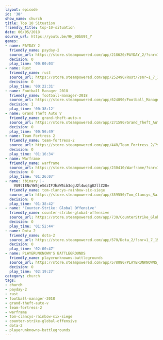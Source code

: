```yaml
---
layout: episode
id: '38'
show_name: church
title: Top 10 Situation
friendly_title: top-10-situation
date: 06/05/2018
source_url: https://youtu.be/9H_9DbU9t_Y
games:
- name: PAYDAY 2
  friendly_name: payday-2
  source_url: https://store.steampowered.com/app/218620/PAYDAY_2/?snr=1_7_7_151_150_1
  decision: O
  play_time: '00:00:03'
- name: Rust
  friendly_name: rust
  source_url: https://store.steampowered.com/app/252490/Rust/?snr=1_7_15__13
  decision: O
  play_time: '00:22:31'
- name: Football Manager 2018
  friendly_name: football-manager-2018
  source_url: https://store.steampowered.com/app/624090/Football_Manager_2018/?snr=1_7_15__13
  decision: I
  play_time: '00:38:12'
- name: Grand Theft Auto V
  friendly_name: grand-theft-auto-v
  source_url: https://store.steampowered.com/app/271590/Grand_Theft_Auto_V/?snr=1_7_15__13
  decision: O
  play_time: '00:56:49'
- name: Team Fortress 2
  friendly_name: team-fortress-2
  source_url: https://store.steampowered.com/app/440/Team_Fortress_2/?snr=1_7_15__13
  decision: O
  play_time: '01:16:34'
- name: Warframe
  friendly_name: warframe
  source_url: https://store.steampowered.com/app/230410/Warframe/?snr=1_7_15__13
  decision: O
  play_time: '01:26:07'
- name: !binary |-
    VG9tIENsYW5jeSdzIFJhaW5ib3cgU2l4wq4gU2llZ2U=
  friendly_name: tom-clancys-rainbow-six-siege
  source_url: https://store.steampowered.com/app/359550/Tom_Clancys_Rainbow_Six_Siege/?snr=1_7_15__13
  decision: O
  play_time: '01:38:42'
- name: 'Counter-Strike: Global Offensive'
  friendly_name: counter-strike-global-offensive
  source_url: https://store.steampowered.com/app/730/CounterStrike_Global_Offensive/?snr=1_7_15__13
  decision: O
  play_time: '01:52:44'
- name: Dota 2
  friendly_name: dota-2
  source_url: https://store.steampowered.com/app/570/Dota_2/?snr=1_7_15__13
  decision: O
  play_time: '02:00:47'
- name: PLAYERUNKNOWN'S BATTLEGROUNDS
  friendly_name: playerunknowns-battlegrounds
  source_url: https://store.steampowered.com/app/578080/PLAYERUNKNOWNS_BATTLEGROUNDS/?snr=1_7_15__13
  decision: O
  play_time: '02:19:27'
category: church
tags:
- church
- payday-2
- rust
- football-manager-2018
- grand-theft-auto-v
- team-fortress-2
- warframe
- tom-clancys-rainbow-six-siege
- counter-strike-global-offensive
- dota-2
- playerunknowns-battlegrounds
---
```

